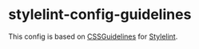 # stylelint-config-guidelines
This config is based on [CSSGuidelines](http://cssguidelin.es/) for [Stylelint](http://stylelint.io/).
